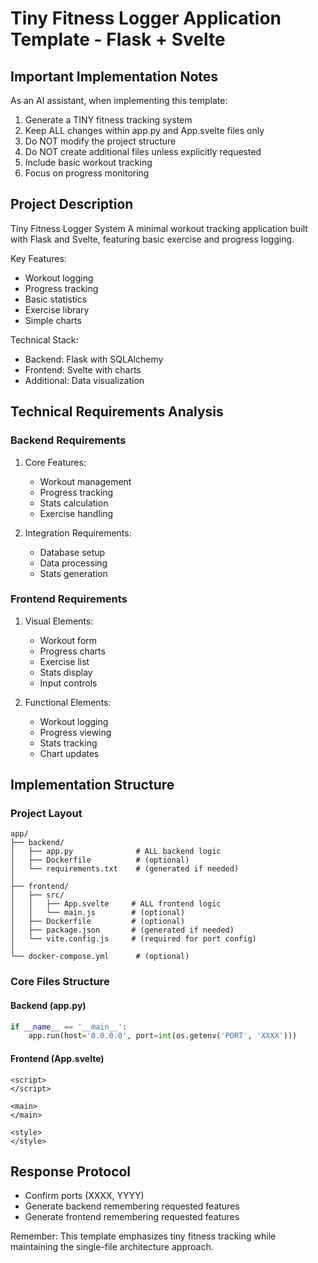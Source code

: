 # Tiny Fitness Logger Application Template - Flask + Svelte

## Important Implementation Notes

As an AI assistant, when implementing this template:
1. Generate a TINY fitness tracking system
2. Keep ALL changes within app.py and App.svelte files only
3. Do NOT modify the project structure
4. Do NOT create additional files unless explicitly requested
5. Include basic workout tracking
6. Focus on progress monitoring

## Project Description

Tiny Fitness Logger System
A minimal workout tracking application built with Flask and Svelte, featuring basic exercise and progress logging.

Key Features:
- Workout logging
- Progress tracking
- Basic statistics
- Exercise library
- Simple charts

Technical Stack:
- Backend: Flask with SQLAlchemy
- Frontend: Svelte with charts
- Additional: Data visualization

## Technical Requirements Analysis

### Backend Requirements
1. Core Features:
   - Workout management
   - Progress tracking
   - Stats calculation
   - Exercise handling

2. Integration Requirements:
   - Database setup
   - Data processing
   - Stats generation

### Frontend Requirements
1. Visual Elements:
   - Workout form
   - Progress charts
   - Exercise list
   - Stats display
   - Input controls

2. Functional Elements:
   - Workout logging
   - Progress viewing
   - Stats tracking
   - Chart updates

## Implementation Structure

### Project Layout
```plaintext
app/
├── backend/
│   ├── app.py              # ALL backend logic
│   ├── Dockerfile          # (optional)
│   └── requirements.txt    # (generated if needed)
│
├── frontend/
│   ├── src/
│   │   ├── App.svelte     # ALL frontend logic
│   │   └── main.js        # (optional)
│   ├── Dockerfile         # (optional)
│   ├── package.json       # (generated if needed)
│   └── vite.config.js     # (required for port config)
│
└── docker-compose.yml      # (optional)
```

### Core Files Structure

#### Backend (app.py)
```python
if __name__ == '__main__':
    app.run(host='0.0.0.0', port=int(os.getenv('PORT', 'XXXX')))
```

#### Frontend (App.svelte)
```svelte
<script>
</script>

<main>
</main>

<style>
</style>
```

## Response Protocol
- Confirm ports (XXXX, YYYY)
- Generate backend remembering requested features
- Generate frontend remembering requested features

Remember: This template emphasizes tiny fitness tracking while maintaining the single-file architecture approach.